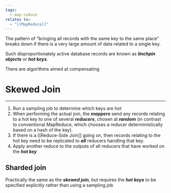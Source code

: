 ```yaml
---
tags:
  - map-reduce
relates to:
  - "[[MapReduce]]"
---
```

The pattern of “bringing all records with the same key to the same place” breaks down if there is a very large amount of data related to a single key. 

Such disproportionately active database records are known as ***linchpin objects*** or ***hot keys***.

There are algorithms aimed at compensating
# Skewed Join
___
1) Run a sampling job to determine which keys are hot
2) When performing the actual join, the ***mappers*** send any records relating to a hot key to one of several ***reducers***, chosen at ***random*** (in contrast to conventional MapReduce, which chooses a reducer deterministically based on a hash of the key).
3) If there is a [[Reduce-Side Join]] going on, then records relating to the hot key need to be replicated to ***all*** reducers handling that key.
4) Apply another reduce to the outputs of all reducers that have worked on the ***hot key***
## Sharded join
Practically the same as the ***skewed join***, but requires the ***hot keys*** to be specified explicitly rather than using a sampling job